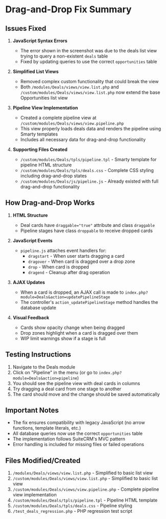 # Drag-and-Drop Fix Summary

## Issues Fixed

1. **JavaScript Syntax Errors**
   - The error shown in the screenshot was due to the deals list view trying to query a non-existent `deals` table
   - Fixed by updating queries to use the correct `opportunities` table

2. **Simplified List Views**
   - Removed complex custom functionality that could break the view
   - Both `/modules/Deals/views/view.list.php` and `/custom/modules/Deals/views/view.list.php` now extend the base Opportunities list view

3. **Pipeline View Implementation**
   - Created a complete pipeline view at `/custom/modules/Deals/views/view.pipeline.php`
   - This view properly loads deals data and renders the pipeline using Smarty templates
   - Includes all necessary data for drag-and-drop functionality

4. **Supporting Files Created**
   - `/custom/modules/Deals/tpls/pipeline.tpl` - Smarty template for pipeline HTML structure
   - `/custom/modules/Deals/tpls/deals.css` - Complete CSS styling including drag-and-drop states
   - `/custom/modules/Deals/js/pipeline.js` - Already existed with full drag-and-drop functionality

## How Drag-and-Drop Works

1. **HTML Structure**
   - Deal cards have `draggable="true"` attribute and class `draggable`
   - Pipeline stages have class `droppable` to receive dropped cards

2. **JavaScript Events**
   - `pipeline.js` attaches event handlers for:
     - `dragstart` - When user starts dragging a card
     - `dragover` - When card is dragged over a drop zone
     - `drop` - When card is dropped
     - `dragend` - Cleanup after drag operation

3. **AJAX Updates**
   - When a card is dropped, an AJAX call is made to `index.php?module=Deals&action=updatePipelineStage`
   - The controller's `action_updatePipelineStage` method handles the database update

4. **Visual Feedback**
   - Cards show opacity change when being dragged
   - Drop zones highlight when a card is dragged over them
   - WIP limit warnings show if a stage is full

## Testing Instructions

1. Navigate to the Deals module
2. Click on "Pipeline" in the menu (or go to `index.php?module=Deals&action=pipeline`)
3. You should see the pipeline view with deal cards in columns
4. Try dragging a deal card from one stage to another
5. The card should move and the change should be saved automatically

## Important Notes

- The fix ensures compatibility with legacy JavaScript (no arrow functions, template literals, etc.)
- All database queries now use the correct `opportunities` table
- The implementation follows SuiteCRM's MVC pattern
- Error handling is included for missing files or failed operations

## Files Modified/Created

1. `/modules/Deals/views/view.list.php` - Simplified to basic list view
2. `/custom/modules/Deals/views/view.list.php` - Simplified to basic list view
3. `/custom/modules/Deals/views/view.pipeline.php` - Complete pipeline view implementation
4. `/custom/modules/Deals/tpls/pipeline.tpl` - Pipeline HTML template
5. `/custom/modules/Deals/tpls/deals.css` - Pipeline styling
6. `/test_deals_regression.php` - PHP regression test script